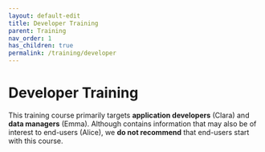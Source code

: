 ```yaml
---
layout: default-edit
title: Developer Training
parent: Training
nav_order: 1
has_children: true
permalink: /training/developer
---
```


# Developer Training

This training course primarily targets **application developers**
(Clara) and **data managers** (Emma). Although contains information
that may also be of interest to end-users (Alice), we **do not
recommend** that end-users start with this course.

